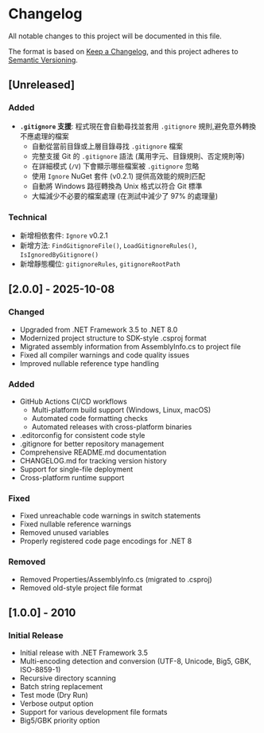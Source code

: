 # Changelog

All notable changes to this project will be documented in this file.

The format is based on [Keep a Changelog](https://keepachangelog.com/en/1.0.0/),
and this project adheres to [Semantic Versioning](https://semver.org/spec/v2.0.0.html).

## [Unreleased]

### Added

- **`.gitignore` 支援**: 程式現在會自動尋找並套用 `.gitignore` 規則,避免意外轉換不應處理的檔案
  - 自動從當前目錄或上層目錄尋找 `.gitignore` 檔案
  - 完整支援 Git 的 `.gitignore` 語法 (萬用字元、目錄規則、否定規則等)
  - 在詳細模式 (`/V`) 下會顯示哪些檔案被 `.gitignore` 忽略
  - 使用 `Ignore` NuGet 套件 (v0.2.1) 提供高效能的規則匹配
  - 自動將 Windows 路徑轉換為 Unix 格式以符合 Git 標準
  - 大幅減少不必要的檔案處理 (在測試中減少了 97% 的處理量)

### Technical

- 新增相依套件: `Ignore` v0.2.1
- 新增方法: `FindGitignoreFile()`, `LoadGitignoreRules()`, `IsIgnoredByGitignore()`
- 新增靜態欄位: `gitignoreRules`, `gitignoreRootPath`

## [2.0.0] - 2025-10-08

### Changed

- Upgraded from .NET Framework 3.5 to .NET 8.0
- Modernized project structure to SDK-style .csproj format
- Migrated assembly information from AssemblyInfo.cs to project file
- Fixed all compiler warnings and code quality issues
- Improved nullable reference type handling

### Added

- GitHub Actions CI/CD workflows
  - Multi-platform build support (Windows, Linux, macOS)
  - Automated code formatting checks
  - Automated releases with cross-platform binaries
- .editorconfig for consistent code style
- .gitignore for better repository management
- Comprehensive README.md documentation
- CHANGELOG.md for tracking version history
- Support for single-file deployment
- Cross-platform runtime support

### Fixed

- Fixed unreachable code warnings in switch statements
- Fixed nullable reference warnings
- Removed unused variables
- Properly registered code page encodings for .NET 8

### Removed

- Removed Properties/AssemblyInfo.cs (migrated to .csproj)
- Removed old-style project file format

## [1.0.0] - 2010

### Initial Release

- Initial release with .NET Framework 3.5
- Multi-encoding detection and conversion (UTF-8, Unicode, Big5, GBK, ISO-8859-1)
- Recursive directory scanning
- Batch string replacement
- Test mode (Dry Run)
- Verbose output option
- Support for various development file formats
- Big5/GBK priority option
